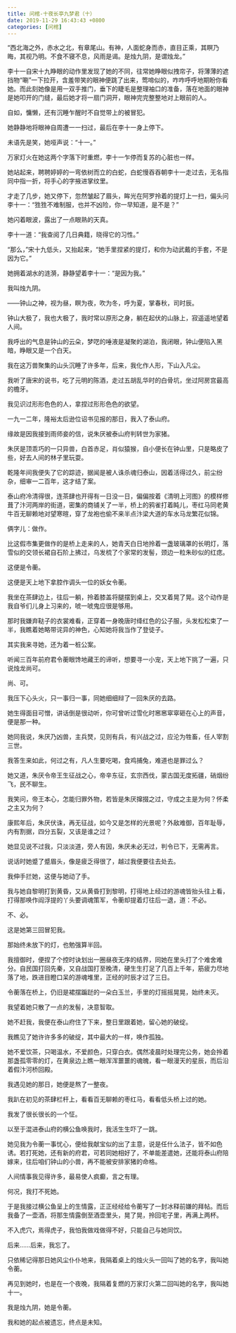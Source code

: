 ```yaml
---
title: 问棺-十夜长亭九梦君（十）
date: 2019-11-29 16:43:43 +0800
categories: [问棺]
---
```


“西北海之外，赤水之北，有章尾山。有神，人面蛇身而赤，直目正乘，其瞑乃晦，其视乃明。不食不寝不息，风雨是谒。是烛九阴，是谓烛龙。”

李十一自宋十九睁眼的动作里发现了她的不同，往常她睁眼似拽帘子，将薄薄的遮挡物“唰”一下拉开，含羞带笑的眼神便跳了出来，莺啼似的，咋咋呼呼地期盼你看她。而此刻她像是用一双手推门，垂下的睫毛是整理袖口的准备，落在地面的眼神是她叩开的门缝，最后她才将一扇门洞开，眼神完完整整地对上眼前的人。

自如，慵懒，还有沉睡乍醒时不自觉带上的被冒犯。

她静静地将眼神自周遭一一扫过，最后在李十一身上停下。

未语先是笑，她哑声说：“十一。”

万家灯火在她这两个字落下时重燃，李十一乍停而复苏的心脏也一样。

她站起来，聘聘婷婷的一弯依树而立的白蛇，白蛇慢吞吞朝李十一走过去，无名指同中指一折，将手心的字掖进掌纹里。

才走了几步，她又停下，忽然皱起了眉头，眸光在阿罗拎着的提灯上一扫，偏头问李十一：“狌狌不难制服，也并不凶险，你一早知道，是不是？”

她闪着眼波，露出了一点眼熟的天真。

李十一道：“我查阅了几日典籍，晓得它的习性。”

“那么，”宋十九低头，又抬起来，“她手里捏紧的提灯，和你为动武戴的手套，不是因为它。”

她拥着湖水的涟漪，静静望着李十一：“是因为我。”

我叫烛九阴。

——钟山之神，视为昼，瞑为夜，吹为冬，呼为夏，掌春秋，司时辰。

钟山大极了，我也大极了，我时常以原形之身，躺在起伏的山脉上，寂遥遥地望着人间。

我呼出的气息是钟山的云朵，梦呓的唾液是凝聚的湖泊，我闭眼，钟山便陷入黑暗，睁眼又是一个白天。

我在这万兽聚集的山头沉睡了许多年，后来，我化作人形，下山入凡尘。

我听了唐宋的说书，吃了元明的陈酒，走过五胡乱华时的白骨坑，坐过阿房宫最高的檐牙。

我见识过形形色色的人，拿捏过形形色色的欲望。

一九一二年，隆裕太后逊位诏书见报的那日，我入了泰山府。

缘故是因我接到雨师妾的信，说朱厌被泰山府判转世为家猪。

朱厌是顶乖巧的一只异兽，白首赤足，肖似猿猴，自小便长在钟山里，只是略皮了些，好去人间的林子里玩耍。

乾隆年间我便失了它的踪迹，据闻是被人诛杀魂归泰山，因着活得过久，前尘纷杂，细审一二百年，这才结了案。

泰山府冷清得很，连茶肆也开得有一日没一日，偏偏按着《清明上河图》的模样修葺了汴河两岸的街道，密集的商铺关了一半，桥上的鸦雀打着盹儿，枣红马同老黄牛百无聊赖地对望寒暄，穿了龙袍也偷不来半点汴梁大道的车水马龙繁花似锦。

俩字儿：做作。

比这假市集更做作的是桥上走来的人，她青天白日地拎着一盏玻璃罩的长明灯，落雪似的交领长裙自石阶上拂过，乌发梳了个家常的发髻，颈边一粒朱砂似的红痣。

这便是令蘅。

这便是天上地下拿腔作调头一位的妖女令蘅。

我坐在茶肆边上，往后一躺，拎着膝盖将腿摆到桌上，交叉着晃了晃。这个动作是我自爷们儿身上习来的，唬一唬鬼应很是够用。

那时我嫌弃鞑子的衣裳难看，正穿着一身晚唐时绛红色的公子服，头发松松束了一半，我瞧着她略带诧异的神色，心知她将我当作了登徒子。

其实我来寻她，还为着一桩公案。

听闻三百年前府君令蘅眼馋地藏王的谛听，想要寻一小宠，天上地下挑了一遍，只说烛龙尚可。

尚、可。

我压下心头火，只一事归一事，同她细细辩了一回朱厌的去路。

她生得面目可憎，讲话倒是很动听，你可曾听过雪化时窸窸窣窣砸在心上的声音，便是那一种。

她同我说，朱厌乃凶兽，主兵燹，见则有兵，有兴战之过，应沦为牲畜，任人宰割三世。

我答生来如此，何过之有，凡人生要吃喝，食鸡捕兔，难道也是罪过么？

她又道，朱厌令帝王生征战之心，帝辛东征，玄宗西伐，蒙古国无度拓疆，硝烟纷飞，民不聊生。

我笑问，帝王本心，怎能归罪外物，若皆是朱厌撺掇之过，守成之主是为何？怀柔之主又为何？

康熙年后，朱厌伏诛，再无征战，如今又是怎样的光景呢？外敌难御，百年耻辱，内有割据，四分五裂，又该是谁之过？

她显见说不过我，只淡淡道，旁人有因，朱厌未必无过，判令已下，无需再言。

说话时她蹙了蹙眉头，像是疲乏得很了，越过我便要往去处去。

我伸手拦她，这便与她动了手。

我与她自黎明打到黄昏，又从黄昏打到黎明，打得地上经过的游魂皆抬头往上看，打得那唤作阎浮提的丫头要调魂策军，令蘅却提着灯往后一退，道：不必。

不、必。

这是她第三回冒犯我。

那始终未放下的灯，也勉强算半回。

我擅御时，便捏了个控时诀划出一圈昼夜无序的结界，同她在里头打了个难舍难分。自民国打回先秦，又自战国打至晚清，硬生生打足了几百上千年，筋疲力尽地落了地，跌进目瞪口呆的游魂堆里，正经的时辰才过了三日。

令蘅落在桥上，仍旧是裙摆蹁跹的一朵白玉兰，手里的灯摇摇晃晃，始终未灭。

我望着她只散了一点的发髻，决意智取。

她不赶我，我便在泰山府住了下来，整日里跟着她，留心她的破绽。

我瞧见了她许许多多的破绽，其中最大的一样，唤作孤独。

她不爱饮茶，只喝温水，不爱颜色，只穿白衣。偶然凌晨时处理完公务，她会拎着那盏孤零零的灯，在黄泉边上瞧一眼浑浑噩噩的魂魄，看一眼漫天的星辰，而后沿着假汴河桥回殿。

我遇见她的那日，她便是熬了一整夜。

我趴在初见的茶肆栏杆上，看看百无聊赖的枣红马，看看低头桥上过的她。

我发了很长很长的一个怔。

以至于混进泰山府的横公鱼唤我时，我活生生吓了一跳。

她见我为令蘅一事忧心，便给我献宝似的出了主意，说是任什么法子，皆不如色诱。若打死她，还有新的府君，可若同她相好了，不单能差遣她，还能将泰山府陪嫁来，往后咱们钟山的小兽，再不能被安排家猪的命格。

人间情事我见得许多，最易使人疯癫，言之有理。

何况，我打不死她。

于是我接过横公鱼呈上的生情露，正正经经给令蘅写了一封冰释前嫌的拜帖。而后我备了一壶酒，将那生情露倒至酒壶里头，晃了晃，拎回宅子里，再满上两杯。

不入虎穴，焉得虎子，我怕我做戏做得不好，只能自己与她同饮。

后来……后来，我忘了。

只依稀记得那日她风尘仆仆地来，我隔着桌上的烛火头一回叫了她的名字，我叫她令蘅。

再见到她时，也是在一个夜晚，我隔着复燃的万家灯火第二回叫她的名字，我叫她十一。

我是烛九阴，她是令蘅。

我和她的起点被遗忘，终点是未知。

